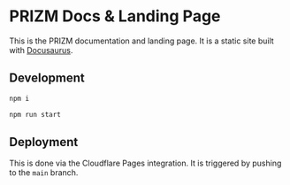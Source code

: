 # PRIZM Docs & Landing Page

This is the PRIZM documentation and landing page.
It is a static site built with [Docusaurus](https://docusaurus.io/).

## Development

```sh
npm i
```

```sh
npm run start
```

## Deployment

This is done via the Cloudflare Pages integration.
It is triggered by pushing to the `main` branch.
